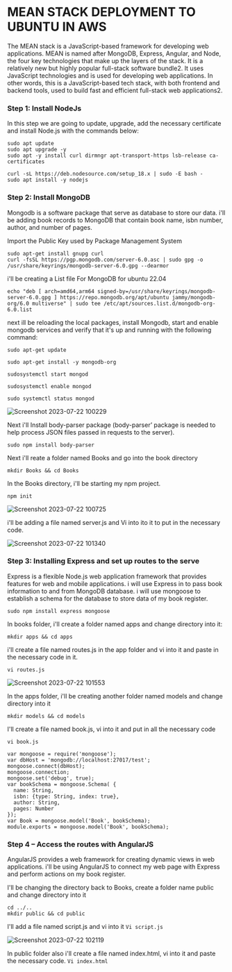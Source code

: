 # MEAN STACK DEPLOYMENT TO UBUNTU IN AWS

The MEAN stack is a JavaScript-based framework for developing web applications. MEAN is named after MongoDB, Express, Angular, and Node, the four key technologies that make up the layers of the stack. It is a relatively new but highly popular full-stack software bundle2. It uses JavaScript technologies and is used for developing web applications. In other words, this is a JavaScript-based tech stack, with both frontend and backend tools, used to build fast and efficient full-stack web applications2.

### Step 1: Install NodeJs
In this step we are going to update, upgrade, add the necessary certificate and install Node.js with the commands below:
```
sudo apt update
sudo apt upgrade -y
sudo apt -y install curl dirmngr apt-transport-https lsb-release ca-certificates

curl -sL https://deb.nodesource.com/setup_18.x | sudo -E bash -
sudo apt install -y nodejs
```

### Step 2: Install MongoDB
Mongodb is a software package that serve as database to store our data. i'll be adding book records to MongoDB that contain book name, isbn number, author, and number of pages.

Import the Public Key used by Package Management System
```
sudo apt-get install gnupg curl
curl -fsSL https://pgp.mongodb.com/server-6.0.asc | sudo gpg -o /usr/share/keyrings/mongodb-server-6.0.gpg --dearmor
```
i'll be creating a List file For MongoDB for ubuntu 22.04
```
echo "deb [ arch=amd64,arm64 signed-by=/usr/share/keyrings/mongodb-server-6.0.gpg ] https://repo.mongodb.org/apt/ubuntu jammy/mongodb-org/6.0 multiverse" | sudo tee /etc/apt/sources.list.d/mongodb-org-6.0.list
```

next ill be reloading the local packages, install Mongodb, start and enable mongodb services and verify that it's up and running with the following command:
```
sudo apt-get update

sudo apt-get install -y mongodb-org

sudosystemctl start mongod

sudosystemctl enable mongod

sudo systemctl status mongod
```

![Screenshot 2023-07-22 100229](https://github.com/opeyemiogungbe/Pbl_project4/assets/136735745/378468b4-4f3b-4547-aa78-2a87dd543efa)

Next i'll Install body-parser package (body-parser’ package is needed to help process JSON files passed in requests to the server).
```
sudo npm install body-parser
```
Next i'll reate a folder named Books and go into the book directory 
```
mkdir Books && cd Books
```
In the Books directory, i'll be starting my npm project.
```
npm init
```
![Screenshot 2023-07-22 100725](https://github.com/opeyemiogungbe/Pbl_project4/assets/136735745/18779eec-249c-44b0-bc8b-0ba41c6d626a)


i'll be adding a file named server.js and Vi into ito it to put in the necessary code.

![Screenshot 2023-07-22 101340](https://github.com/opeyemiogungbe/Pbl_project4/assets/136735745/40561135-c7d6-4ddd-abfc-66a89d646543)

### Step 3: Installing Express and set up routes to the serve
Express is a flexible Node.js web application framework that provides features for web and mobile applications. i will use Express in to pass book information to and from MongoDB database. i will use mongoose to establish a schema for the database to store data of my book register.
```
sudo npm install express mongoose
```
In books folder, i'll create a folder named apps and change directory into it:
```
mkdir apps && cd apps
```
i'll create a file named routes.js in the app folder and vi into it and paste in the necessary code in it.
```
vi routes.js
```
![Screenshot 2023-07-22 101553](https://github.com/opeyemiogungbe/Pbl_project4/assets/136735745/6f9e178c-bdf7-4f7b-9113-89c93e81e80b)

In the apps folder, i'll be creating another folder named models and change directory into it
```
mkdir models && cd models
```
I'll create a file named book.js, vi into it and put in all the necessary code

`vi book.js`

```
var mongoose = require('mongoose');
var dbHost = 'mongodb://localhost:27017/test';
mongoose.connect(dbHost);
mongoose.connection;
mongoose.set('debug', true);
var bookSchema = mongoose.Schema( {
  name: String,
  isbn: {type: String, index: true},
  author: String,
  pages: Number
});
var Book = mongoose.model('Book', bookSchema);
module.exports = mongoose.model('Book', bookSchema);
```
### Step 4 – Access the routes with AngularJS
AngularJS provides a web framework for creating dynamic views in web applications. i'll be using AngularJS to connect my web page with Express and perform actions on my book register.

I'll be changing the directory back to Books, create a folder name public and change directory into it
```
cd ../..
mkdir public && cd public
```
I'll add a file named script.js and vi into it
`Vi script.js`

![Screenshot 2023-07-22 102119](https://github.com/opeyemiogungbe/Pbl_project4/assets/136735745/6aa3fd29-b6fe-4113-99c3-58cec40ffcfe)

In public folder also i'll create a file named index.html, vi into it and paste the necessary code.
`Vi index.html`

